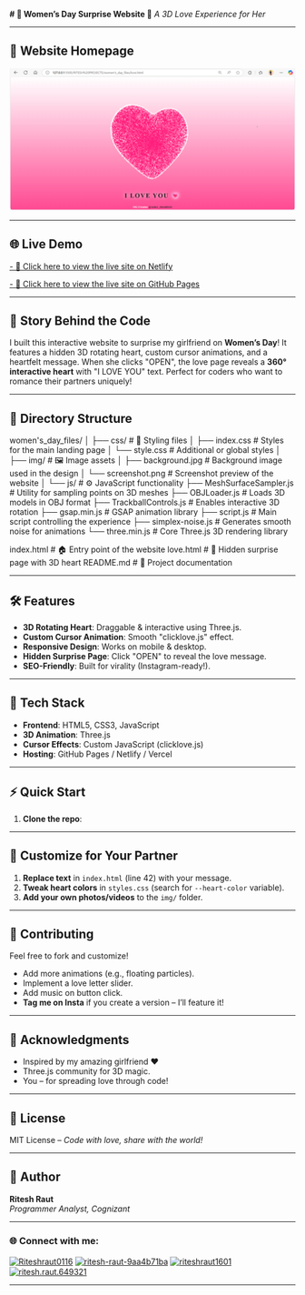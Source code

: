 **# 💖 Women’s Day Surprise Website 🚀**
*A 3D Love Experience for Her*  

---

## 📸 Website Homepage

![Website Homepage](women's_day_files/img/screenshot.png)

---

## 🌐 Live Demo

[- 🔗 Click here to view the live site on Netlify](https://womensdayspecial.netlify.app/)

[- 🔗 Click here to view the live site on GitHub Pages](https://riteshraut0116.github.io/women-s_day_special_html/)

---

## 🌟 Story Behind the Code  
I built this interactive website to surprise my girlfriend on **Women’s Day**! It features a hidden 3D rotating heart, custom cursor animations, and a heartfelt message. When she clicks "OPEN", the love page reveals a **360° interactive heart** with "I LOVE YOU" text. Perfect for coders who want to romance their partners uniquely!  

---

## 📂 Directory Structure

women's_day_files/
│
├── css/                          # 🎨 Styling files
│   ├── index.css                 # Styles for the main landing page
│   └── style.css                 # Additional or global styles
│
├── img/                          # 🖼️ Image assets
│   ├── background.jpg            # Background image used in the design
│   └── screenshot.png            # Screenshot preview of the website
│
└── js/                           # ⚙️ JavaScript functionality
    ├── MeshSurfaceSampler.js     # Utility for sampling points on 3D meshes
    ├── OBJLoader.js              # Loads 3D models in OBJ format
    ├── TrackballControls.js      # Enables interactive 3D rotation
    ├── gsap.min.js               # GSAP animation library
    ├── script.js                 # Main script controlling the experience
    ├── simplex-noise.js          # Generates smooth noise for animations
    └── three.min.js              # Core Three.js 3D rendering library

index.html                        # 🏠 Entry point of the website
love.html                         # 💖 Hidden surprise page with 3D heart
README.md                         # 📘 Project documentation

---

## 🛠️ Features  
- **3D Rotating Heart**: Draggable & interactive using Three.js.  
- **Custom Cursor Animation**: Smooth "clicklove.js" effect.  
- **Responsive Design**: Works on mobile & desktop.  
- **Hidden Surprise Page**: Click "OPEN" to reveal the love message.  
- **SEO-Friendly**: Built for virality (Instagram-ready!).  

---

## 🚀 Tech Stack  
- **Frontend**: HTML5, CSS3, JavaScript  
- **3D Animation**: Three.js  
- **Cursor Effects**: Custom JavaScript (clicklove.js)  
- **Hosting**: GitHub Pages / Netlify / Vercel  

---

## ⚡ Quick Start  
1. **Clone the repo**:  

---

## 🌈 Customize for Your Partner  
1. **Replace text** in `index.html` (line 42) with your message.  
2. **Tweak heart colors** in `styles.css` (search for `--heart-color` variable).  
3. **Add your own photos/videos** to the `img/` folder. 

---

## 🤝 Contributing  
Feel free to fork and customize!  
- Add more animations (e.g., floating particles).  
- Implement a love letter slider.  
- Add music on button click.  
- **Tag me on Insta** if you create a version – I’ll feature it!  

---

## 💌 Acknowledgments  
- Inspired by my amazing girlfriend ❤️  
- Three.js community for 3D magic.  
- You – for spreading love through code!  

---

## 📄 License  
MIT License – *Code with love, share with the world!*  

---

## 👤 Author

**Ritesh Raut**  
*Programmer Analyst, Cognizant*

---

### 🌐 Connect with me:
<p align="left">
<a href="https://github.com/Riteshraut0116" target="blank"><img align="center" src="https://raw.githubusercontent.com/rahuldkjain/github-profile-readme-generator/master/src/images/icons/Social/github.svg" alt="Riteshraut0116" height="30" width="40" /></a>
<a href="https://linkedin.com/in/ritesh-raut-9aa4b71ba" target="blank"><img align="center" src="https://raw.githubusercontent.com/rahuldkjain/github-profile-readme-generator/master/src/images/icons/Social/linked-in-alt.svg" alt="ritesh-raut-9aa4b71ba" height="30" width="40" /></a>
<a href="https://www.instagram.com/riteshraut1601/" target="blank"><img align="center" src="https://raw.githubusercontent.com/rahuldkjain/github-profile-readme-generator/master/src/images/icons/Social/instagram.svg" alt="riteshraut1601" height="30" width="40" /></a>
<a href="https://www.facebook.com/ritesh.raut.649321/" target="blank"><img align="center" src="https://raw.githubusercontent.com/rahuldkjain/github-profile-readme-generator/master/src/images/icons/Social/facebook.svg" alt="ritesh.raut.649321" height="30" width="40" /></a>
</p>

---
